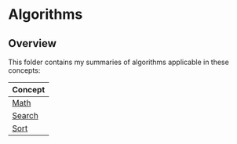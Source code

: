 # Algorithms

## Overview
This folder contains my summaries of algorithms applicable in these concepts:

| Concept                                                                   |
|---------------------------------------------------------------------------|
| [Math](https://github.com/shumarb/learning/tree/main/algorithms/math)     |
| [Search](https://github.com/shumarb/learning/tree/main/algorithms/search) |
| [Sort](https://github.com/shumarb/learning/tree/main/algorithms/sort)     |
